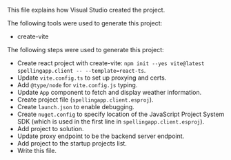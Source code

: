 This file explains how Visual Studio created the project.

The following tools were used to generate this project:
- create-vite

The following steps were used to generate this project:
- Create react project with create-vite: `npm init --yes vite@latest spellingapp.client -- --template=react-ts`.
- Update `vite.config.ts` to set up proxying and certs.
- Add `@type/node` for `vite.config.js` typing.
- Update `App` component to fetch and display weather information.
- Create project file (`spellingapp.client.esproj`).
- Create `launch.json` to enable debugging.
- Create `nuget.config` to specify location of the JavaScript Project System SDK (which is used in the first line in `spellingapp.client.esproj`).
- Add project to solution.
- Update proxy endpoint to be the backend server endpoint.
- Add project to the startup projects list.
- Write this file.
